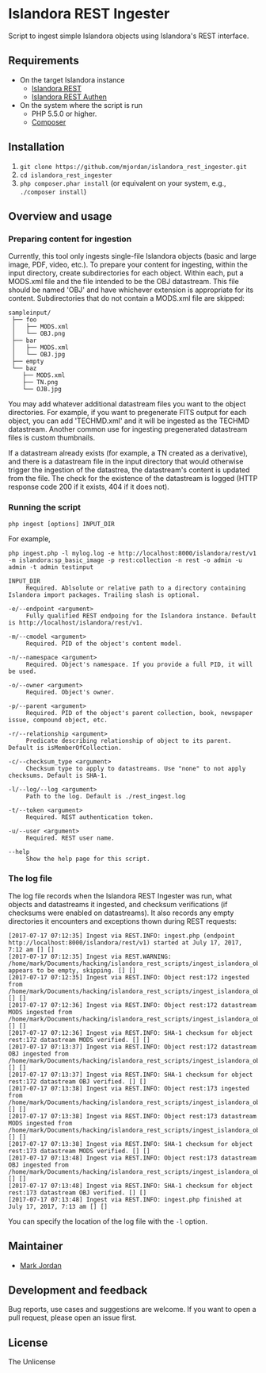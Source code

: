 # Islandora REST Ingester

Script to ingest simple Islandora objects using Islandora's REST interface.

## Requirements

* On the target Islandora instance
  * [Islandora REST](https://github.com/discoverygarden/islandora_rest)
  * [Islandora REST Authen](https://github.com/mjordan/islandora_rest_authen)
* On the system where the script is run
  * PHP 5.5.0 or higher.
  * [Composer](https://getcomposer.org)

## Installation

1. `git clone https://github.com/mjordan/islandora_rest_ingester.git`
1. `cd islandora_rest_ingester`
1. `php composer.phar install` (or equivalent on your system, e.g., `./composer install`)

## Overview and usage

### Preparing content for ingestion

Currently, this tool only ingests single-file Islandora objects (basic and large image, PDF, video, etc.). To prepare your content for ingesting, within the input directory, create subdirectories for each object. Within each, put a MODS.xml file and the file intended to be the OBJ datastream. This file should be named 'OBJ' and have whichever extension is appropriate for its content. Subdirectories that do not contain a MODS.xml file are skipped:

```
sampleinput/
 ├── foo
 │   ├── MODS.xml
 │   └── OBJ.png
 ├── bar
 │   ├── MODS.xml
 │   └── OBJ.jpg
 ├── empty
 └── baz
    ├── MODS.xml
    ├── TN.png 
    └── OJB.jpg
```

You may add whatever additional datastream files you want to the object directories. For example, if you want to pregenerate FITS output for each object, you can add 'TECHMD.xml' and it will be ingested as the TECHMD datastream. Another common use for ingesting pregenerated datastream files is custom thumbnails.

If a datastream already exists (for example, a TN created as a derivative), and there is a datastream file in the input directory that would otherwise trigger the ingestion of the datastrea, the datastream's content is updated from the file. The check for the existence of the datastream is logged (HTTP response code 200 if it exists, 404 if it does not).

### Running the script

`php ingest [options] INPUT_DIR`

For example,

`php ingest.php -l mylog.log -e http://localhost:8000/islandora/rest/v1 -m islandora:sp_basic_image -p rest:collection -n rest -o admin -u admin -t admin testinput`

```
INPUT_DIR
     Required. Ablsolute or relative path to a directory containing Islandora import packages. Trailing slash is optional.

-e/--endpoint <argument>
     Fully qualified REST endpoing for the Islandora instance. Default is http://localhost/islandora/rest/v1.

-m/--cmodel <argument>
     Required. PID of the object's content model.

-n/--namespace <argument>
     Required. Object's namespace. If you provide a full PID, it will be used.

-o/--owner <argument>
     Required. Object's owner.

-p/--parent <argument>
     Required. PID of the object's parent collection, book, newspaper issue, compound object, etc.

-r/--relationship <argument>
     Predicate describing relationship of object to its parent. Default is isMemberOfCollection.

-c/--checksum_type <argument>
     Checksum type to apply to datastreams. Use "none" to not apply checksums. Default is SHA-1.

-l/--log/--log <argument>
     Path to the log. Default is ./rest_ingest.log

-t/--token <argument>
     Required. REST authentication token.

-u/--user <argument>
     Required. REST user name.

--help
     Show the help page for this script.
```

### The log file

The log file records when the Islandora REST Ingester was run, what objects and datastreams it ingested, and checksum verifications (if checksums were enabled on datastreams). It also records any empty directories it encounters and exceptions thown during REST requests:

```
[2017-07-17 07:12:35] Ingest via REST.INFO: ingest.php (endpoint http://localhost:8000/islandora/rest/v1) started at July 17, 2017, 7:12 am [] []
[2017-07-17 07:12:35] Ingest via REST.WARNING: /home/mark/Documents/hacking/islandora_rest_scripts/ingest_islandora_objects_via_rest/testinput/bar appears to be empty, skipping. [] []
[2017-07-17 07:12:35] Ingest via REST.INFO: Object rest:172 ingested from /home/mark/Documents/hacking/islandora_rest_scripts/ingest_islandora_objects_via_rest/testinput/baz [] []
[2017-07-17 07:12:36] Ingest via REST.INFO: Object rest:172 datastream MODS ingested from /home/mark/Documents/hacking/islandora_rest_scripts/ingest_islandora_objects_via_rest/testinput/baz/MODS.xml [] []
[2017-07-17 07:12:36] Ingest via REST.INFO: SHA-1 checksum for object rest:172 datastream MODS verified. [] []
[2017-07-17 07:13:37] Ingest via REST.INFO: Object rest:172 datastream OBJ ingested from /home/mark/Documents/hacking/islandora_rest_scripts/ingest_islandora_objects_via_rest/testinput/baz/OBJ.png [] []
[2017-07-17 07:13:37] Ingest via REST.INFO: SHA-1 checksum for object rest:172 datastream OBJ verified. [] []
[2017-07-17 07:13:38] Ingest via REST.INFO: Object rest:173 ingested from /home/mark/Documents/hacking/islandora_rest_scripts/ingest_islandora_objects_via_rest/testinput/foo [] []
[2017-07-17 07:13:38] Ingest via REST.INFO: Object rest:173 datastream MODS ingested from /home/mark/Documents/hacking/islandora_rest_scripts/ingest_islandora_objects_via_rest/testinput/foo/MODS.xml [] []
[2017-07-17 07:13:38] Ingest via REST.INFO: SHA-1 checksum for object rest:173 datastream MODS verified. [] []
[2017-07-17 07:13:48] Ingest via REST.INFO: Object rest:173 datastream OBJ ingested from /home/mark/Documents/hacking/islandora_rest_scripts/ingest_islandora_objects_via_rest/testinput/foo/OBJ.jpg [] []
[2017-07-17 07:13:48] Ingest via REST.INFO: SHA-1 checksum for object rest:173 datastream OBJ verified. [] []
[2017-07-17 07:13:48] Ingest via REST.INFO: ingest.php finished at July 17, 2017, 7:13 am [] []
```

You can specify the location of the log file with the `-l` option.

## Maintainer

* [Mark Jordan](https://github.com/mjordan)

## Development and feedback

Bug reports, use cases and suggestions are welcome. If you want to open a pull request, please open an issue first.

## License

The Unlicense
